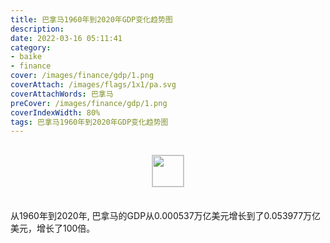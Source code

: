 ```yaml
---
title: 巴拿马1960年到2020年GDP变化趋势图
description: 
date: 2022-03-16 05:11:41
category:
- baike
- finance
cover: /images/finance/gdp/1.png
coverAttach: /images/flags/1x1/pa.svg
coverAttachWords: 巴拿马
preCover: /images/finance/gdp/1.png
coverIndexWidth: 80%
tags: 巴拿马1960年到2020年GDP变化趋势图
---
```




<script src="/assets/js/charts/chart.js"></script>

<div style="text-align: center; margin: 30px 0; ">
    <img src="/images/flags/1x1/pa.svg" style="width: 50px; border: 1px solid #cccccc; ">
</div>

<div style="width: 98%; margin: 0 0 35px 0; ">
    <canvas id="myChart"></canvas>
</div>

<div>
<p class="paragraph">从1960年到2020年, 巴拿马的GDP从0.000537万亿美元增长到了0.053977万亿美元，增长了100倍。</p>
</div>

<script>

    const dataGdp = {
        labels: [1960, 1961, 1962, 1963, 1964, 1965, 1966, 1967, 1968, 1969, 1970, 1971, 1972, 1973, 1974, 1975, 1976, 1977, 1978, 1979, 1980, 1981, 1982, 1983, 1984, 1985, 1986, 1987, 1988, 1989, 1990, 1991, 1992, 1993, 1994, 1995, 1996, 1997, 1998, 1999, 2000, 2001, 2002, 2003, 2004, 2005, 2006, 2007, 2008, 2009, 2010, 2011, 2012, 2013, 2014, 2015, 2016, 2017, 2018, 2019, 2020],
        datasets: [{
            label: '(万亿美元)  •  即刻编程  •  cn.hongkezhang.com',
            backgroundColor: 'rgb(0 0 128)',
            borderColor: 'rgb(0 0 128)',
            data: [0.000537, 0.000599, 0.000652, 0.000723, 0.000776, 0.000852, 0.000929, 0.001034, 0.001113, 0.001221, 0.001351, 0.001524, 0.001673, 0.001914, 0.002188, 0.002435, 0.002588, 0.002738, 0.003245, 0.003705, 0.004614, 0.005222, 0.005770, 0.005924, 0.006183, 0.006542, 0.006798, 0.006828, 0.005903, 0.005918, 0.006434, 0.007075, 0.008042, 0.008783, 0.009365, 0.009574, 0.009870, 0.010677, 0.011575, 0.012130, 0.012304, 0.012502, 0.012994, 0.013694, 0.015013, 0.016374, 0.018142, 0.021296, 0.025156, 0.027117, 0.029440, 0.034686, 0.040430, 0.045600, 0.049921, 0.054092, 0.057908, 0.062203, 0.064929, 0.066984, 0.053977],
            barPercentage: 0.3
        }]
    };

    const config = {
        type: 'line',
        data: dataGdp,
        options: {
            series: [
                {
                    barWidth: '20%'
                }
            ]
        }
    };

    const myChart = new Chart(
        document.getElementById('myChart'),
        config
    );
</script>

